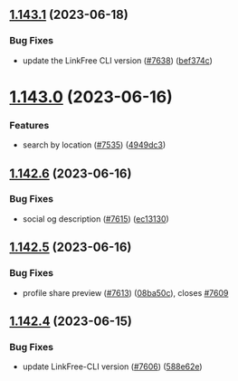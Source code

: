 ## [1.143.1](https://github.com/EddieHubCommunity/LinkFree/compare/v1.143.0...v1.143.1) (2023-06-18)


### Bug Fixes

* update the LinkFree CLI version ([#7638](https://github.com/EddieHubCommunity/LinkFree/issues/7638)) ([bef374c](https://github.com/EddieHubCommunity/LinkFree/commit/bef374c6dbe8c7ae24b46546aead73ee1faa3ae1))



# [1.143.0](https://github.com/EddieHubCommunity/LinkFree/compare/v1.142.6...v1.143.0) (2023-06-16)


### Features

* search by location ([#7535](https://github.com/EddieHubCommunity/LinkFree/issues/7535)) ([4949dc3](https://github.com/EddieHubCommunity/LinkFree/commit/4949dc395d9c15ce18e67c0310012fee4a17304c))



## [1.142.6](https://github.com/EddieHubCommunity/LinkFree/compare/v1.142.5...v1.142.6) (2023-06-16)


### Bug Fixes

* social og description ([#7615](https://github.com/EddieHubCommunity/LinkFree/issues/7615)) ([ec13130](https://github.com/EddieHubCommunity/LinkFree/commit/ec131305fda66ee6b02c789239e7e18c2cf27ccb))



## [1.142.5](https://github.com/EddieHubCommunity/LinkFree/compare/v1.142.4...v1.142.5) (2023-06-16)


### Bug Fixes

* profile share preview ([#7613](https://github.com/EddieHubCommunity/LinkFree/issues/7613)) ([08ba50c](https://github.com/EddieHubCommunity/LinkFree/commit/08ba50c8d8709e870484890e4a37da944ebf969c)), closes [#7609](https://github.com/EddieHubCommunity/LinkFree/issues/7609)



## [1.142.4](https://github.com/EddieHubCommunity/LinkFree/compare/v1.142.3...v1.142.4) (2023-06-15)


### Bug Fixes

* update LinkFree-CLI version ([#7606](https://github.com/EddieHubCommunity/LinkFree/issues/7606)) ([588e62e](https://github.com/EddieHubCommunity/LinkFree/commit/588e62e55342bb5f20fbd6d22e6a3a744a711b0c))



